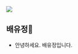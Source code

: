 <img src="https://capsule-render.vercel.app/api?type=shark&color=a4def0&height=100&section=header" />

## 배유정👋


* 안녕하세요. 배유정입니다.
